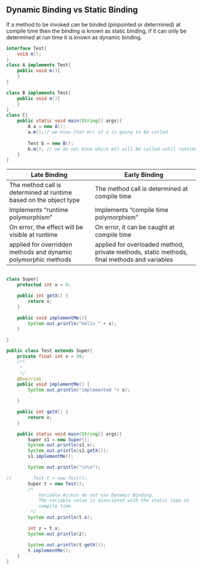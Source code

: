 ## Dynamic Binding vs Static Binding

If a method to be invoked can be binded (pinpointed or determined) at compile time then the binding is known as static binding,
if it can only be determined at run time it is known as dynamic binding.

```java
interface Test{
    void m();
}
class A implements Test{
    public void m(){
    }
}

class B implements Test{
    public void m(){
    }
}
class C{
    public static void main(String[] args){
        A a = new A();
        a.m();// we know that m() of a is going to be called 
        
        Test b = new B();
        b.m(); // we do not know which m() will be called until runtime because Interface Test reference makes it polymorphic
    }
}


```
 
| Late Binding                                                       | Early Binding                                                                               |
|--------------------------------------------------------------------|---------------------------------------------------------------------------------------------|
| The method call is determined at runtime based on the object type	 | The method call is determined at compile time                                               |
| Implements “runtime polymorphism”	                                 | Implements “compile time polymorphism”                                                      |
| On error, the effect will be visible at runtime	                   | On error, it can be caught at compile time                                                  |
| applied for overridden methods and dynamic polymorphic methods     | applied for overloaded method, private methods, static methods, final methods and variables |  


```java

class Super{
    protected int x = 9;

    public int getX() {
        return x;
    }

    public void implementMe(){
        System.out.println("hello " + x);
    }

}

public class Test extends Super{
    private final int x = 90;
    /**
     *
     */
    @Override
    public void implementMe() {
        System.out.println("implemented "+ x);

    }

    public int getX() {
        return x;
    }

    public static void main(String[] args){
        Super s1 = new Super();
        System.out.println(s1.x);
        System.out.println(s1.getX());
        s1.implementMe();

        System.out.println("\n\n");

//        Test t = new Test();
        Super t = new Test();
        /*
            Variable Access do not use Dynamic Binding.
            The variable value is associated with the static type at
            compile time
         */
        System.out.println(t.x);

        int z = t.x;
        System.out.println(z);

        System.out.println(t.getX());
        t.implementMe();
    }
}

```